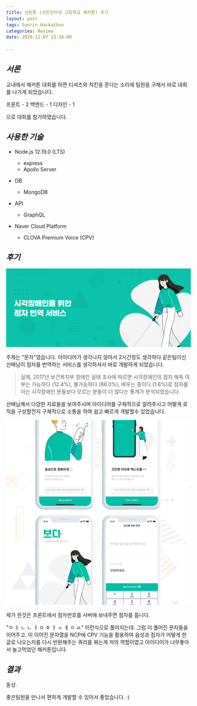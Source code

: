 ```yaml
---
title: 선린톤 (선린인터넷 고등학교 해커톤) 후기
layout: post
tags: Sunrin Hackathon 
categories: Review
date: 2020-11-07 13:38:00 

--- 
```


## *서론*
교내에서 해커톤 대회를 하면 티셔츠와 치킨을 준다는 소리에 팀원을 구해서 바로 대회를 나가게 되었습니다.

프론트 - 2
백엔드 - 1
디자인 - 1

으로 대회를 참가하였습니다.

## *사용한 기술*
- Node.js 12.19.0 (LTS)
    - express
    - Apollo Server

- DB
    - MongoDB

- API
    - GraphQL
    
- Naver Cloud Platform
    - CLOVA Premium Voice (CPV)

## *후기*
<img src="https://github.com/LovePrincipal/Sunrin2020-Hackathon-App/raw/master/screenshot/banner.png"> 

주제는 "문자"였습니다. 아이디어가 생각나지 않아서 2시간정도 생각하다 같은팀이신 선배님이 점자를 번역하는 서비스를 생각하셔서 바로 개발하게 되었습니다.

> 실제, 2017년 보건복지부 장애인 실태 조사에 따르면 시각장애인의 점자 해독 여부는 가능하다 (12.4%),
불가능하다 (86.0%), 배우는 중이다 (1.6%)로 점자를 아는 시각장애인 분들보다 모르는 분들이 더 많다는 통계가 분석되었습니다.

선배님께서 다양한 자료들을 보여주시며 아이디어를 구체적으로 알려주시고 어떻게 로직을 구성할껀지 구체적으로 소통을 하여 쉽고 빠르게 개발할수 있었습니다.

<img src="https://github.com/LovePrincipal/Sunrin2020-Hackathon-App/raw/master/screenshot/mockup.png">

제가 한것은 프론트에서 점자번호를 서버에 보내주면 점자를 풉니다.

"ㅇ ㅏ ㄴ ㄴ ㅕ ㅇ ㅎ ㅏ ㅅ ㅔ ㅇ ㅛ" 이런식으로 풀어지는데. 그럼 이 풀어진 문자들을 이어주고. 이 이어진 문자열을 NCP에 CPV 기능을 활용하여 음성과 점자가 어떻게 한글로 나오는지를 다시 반환해주는 쿼리를 짜는게 저의 역할이였고 아이디어가 너무좋아서 놀고먹었던 해커톤입니다.


## *결과*

동상.

좋은팀원을 만나서 편하게 개발할 수 있어서 좋았습니다. :)
